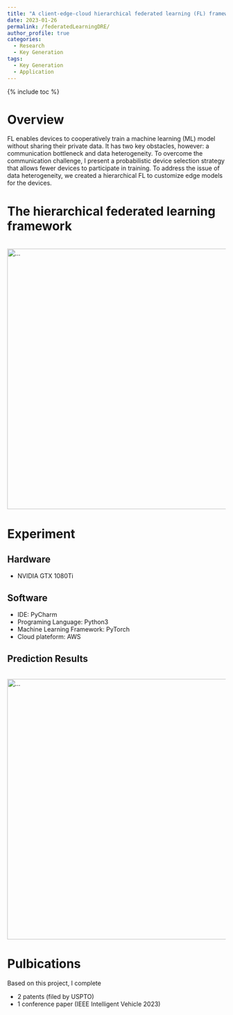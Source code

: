 ```yaml
---
title: "A client-edge-cloud hierarchical federated learning (FL) framework for the driving range estimation of battery electrical vehicle (BEV)"
date: 2023-01-26
permalink: /federatedLearningDRE/
author_profile: true
categories:
  - Research
  - Key Generation
tags:
  - Key Generation
  - Application
---
```

{% include toc %}

# Overview
FL enables devices to cooperatively train a machine learning (ML) model without sharing their private data. It has two key obstacles, however: a communication bottleneck and data heterogeneity. To overcome the communication challenge, I present a probabilistic device selection strategy that allows fewer devices to participate in training. To address the issue of data heterogeneity, we created a hierarchical FL to customize edge models for the devices.

# The hierarchical federated learning framework
<br />
<img align="center" width="600" src="{{ site.url }}/images/myimage/hierarchical_structure.eps" alt="...">
<br />

# Experiment
## Hardware
* NVIDIA GTX 1080Ti

## Software
* IDE: PyCharm
* Programing Language: Python3
* Machine Learning Framework: PyTorch
* Cloud plateform: AWS

## Prediction Results
<br />
<img align="center" width="600" src="{{ site.url }}/images/myimage/comparison.png" alt="...">
<br />

# Pulbications
Based on this project, I complete
* 2 patents (filed by USPTO)
* 1 conference paper (IEEE Intelligent Vehicle 2023)
